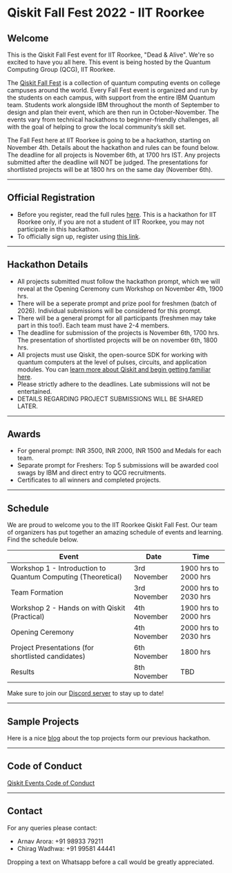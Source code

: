 # Qiskit Fall Fest 2022 - IIT Roorkee

## Welcome
This is the Qiskit Fall Fest event for IIT Roorkee, "Dead & Alive". We're so excited to have you all here. This event is being hosted by the Quantum Computing Group (QCG), IIT Roorkee.

The [Qiskit Fall Fest](https://medium.com/qiskit/introducing-the-qiskit-fall-fest-feb8456b557) is a collection of quantum computing events on college campuses around the world. Every Fall Fest event is organized and run by the students on each campus, with support from the entire IBM Quantum team. Students work alongside IBM throughout the month of September to design and plan their event, which are then run in October-November. The events vary from technical hackathons to beginner-friendly challenges, all with the goal of helping to grow the local community’s skill set.

The Fall Fest here at IIT Roorkee is going to be a hackathon, starting on November 4th. Details about the hackathon and rules can be found below. The deadline for all projects is November 6th, at 1700 hrs IST. Any projects submitted after the deadline will NOT be judged. The presentations for shortlisted projects will be at 1800 hrs on the same day (November 6th).

--------------------------------
## Official Registration
- Before you register, read the full rules [here](https://github.com/qiskit-community/fall-fest-22/blob/main/Qiskit%20Fall%20Fest%20Official%20Rules%20Template.docx). This is a hackathon for IIT Roorkee only, if you are not a student of IIT Roorkee, you may not participate in this hackathon.
- To officially sign up, register using [this link](https://forms.gle/Xf8qwZNfL4dxjwWu6).

--------------------------------
## Hackathon Details
- All projects submitted must follow the hackathon prompt, which we will reveal at the Opening Ceremony cum Workshop on November 4th, 1900 hrs.
- There will be a seperate prompt and prize pool for freshmen (batch of 2026). Individual submissions will be considered for this prompt.
- There will be a general prompt for all participants (freshmen may take part in this too!). Each team must have 2-4 members.
- The deadline for submission of the projects is November 6th, 1700 hrs. The presentation of shortlisted projects will be on november 6th, 1800 hrs. 
- All projects must use Qiskit, the open-source SDK for working with quantum computers at the level of pulses, circuits, and application modules. You can [learn more about Qiskit and begin getting familiar here](https://qiskit.org/learn/).
- Please strictly adhere to the deadlines. Late submissions will not be entertained. 
- DETAILS REGARDING PROJECT SUBMISSIONS WILL BE SHARED LATER. 

--------------------------------
## Awards
- For general prompt: INR 3500, INR 2000, INR 1500 and Medals for each team.
- Separate prompt for Freshers: Top 5 submissions will be awarded cool swags by IBM and direct entry to QCG recruitments.
- Certificates to all winners and completed projects.

--------------------------------
## Schedule

We are proud to welcome you to the IIT Roorkee Qiskit Fall Fest. Our team of organizers has put together an amazing schedule of events and learning. Find the schedule below. 

| Event                                                            | Date          | Time                  |
| ---------------------------------------------------------------- | ------------  | --------------------- |
| Workshop 1 - Introduction to Quantum Computing (Theoretical)     | 3rd November  | 1900 hrs to 2000 hrs  |
| Team Formation                                                   | 3rd November  | 2000 hrs to 2030 hrs  |
| Workshop 2 - Hands on with Qiskit (Practical)                    | 4th November  | 1900 hrs to 2000 hrs  |
| Opening Ceremony                                                 | 4th November  | 2000 hrs to 2030 hrs  |
| Project Presentations (for shortlisted candidates)               | 6th November  | 1800 hrs              |
| Results                                                          | 8th November  | TBD                   |

Make sure to join our [Discord server](https://discord.gg/tu6hAYwP7s) to stay up to date!

--------------------------------
## Sample Projects 

Here is a nice [blog](https://medium.com/@qcgiitr/iitr-quantum-hackathon-2021-9fedb6ae865d) about the top projects form our previous hackathon.

--------------------------------
## Code of Conduct

[Qiskit Events Code of Conduct](https://github.com/Qiskit/qiskit/blob/master/CODE_OF_CONDUCT.md)

--------------------------------
## Contact

For any queries please contact: 
- Arnav Arora: +91 98933 79211 
- Chirag Wadhwa: +91 99581 44441

Dropping a text on Whatsapp before a call would be greatly appreciated. 
